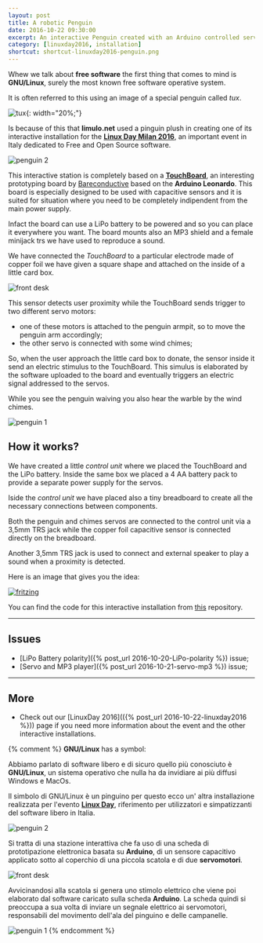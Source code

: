 ```yaml
---
layout: post
title: A robotic Penguin
date: 2016-10-22 09:30:00
excerpt: An interactive Penguin created with an Arduino controlled servo motor .
category: [linuxday2016, installation]
shortcut: shortcut-linuxday2016-penguin.png
---
```


Whew we talk about **free software** the first thing that comes to mind is **GNU/Linux**, surely the most known free software operative system.

It is often referred to this using an image of a special penguin called _tux_.

![tux](https://upload.wikimedia.org/wikipedia/commons/3/35/Tux.svg){: width="20%;"}

Is because of this that **limulo.net** used a pinguin plush in creating one of its interactive installation for the [**Linux Day Milan 2016**](http://www.linuxdaymilano.org), an important event in Italy dedicated to Free and Open Source software.

![penguin 2]({{site.url}}/assets/images/linuxday2016/IMG_0864.jpg)

This interactive station is completely based on a [**TouchBoard**](https://www.bareconductive.com/shop/touch-board/), an interesting prototyping board by [Bareconductive](https://www.bareconductive.com/) based on the **Arduino Leonardo**. This board is especially designed to be used with capacitive sensors and it is suited for situation where you need to be completely indipendent from the main power supply.

Infact the board can use a LiPo battery to be powered and so you can place it everywhere you want. The board mounts also an MP3 shield and a female minijack trs we have used to reproduce a sound.

We have connected the _TouchBoard_ to a particular electrode made of copper foil we have given a square shape and attached on the inside of a little card box.

![front desk]({{site.url}}/assets/images/linuxday2016/station_7.png)

This sensor detects user proximity while the TouchBoard sends trigger to two different servo motors:

* one of these motors is attached to the penguin armpit, so to move the penguin arm accordingly;
* the other servo is connected with some wind chimes;

So, when the user approach the little card box to donate, the sensor inside it send an electric stimulus to the TouchBoard. This simulus is elaborated by the software uploaded to the board and eventually triggers an electric signal addressed to the servos.

While you see the penguin waiving you also hear the warble by the wind chimes.

![penguin 1]({{site.url}}/assets/images/linuxday2016/IMG_0868.jpg)

## How it works?

We have created a little _control unit_ where we placed the TouchBoard and the LiPo battery. Inside the same box we placed a 4 AA battery pack to provide a separate power supply for the servos.

Iside the _control unit_ we have placed also a tiny breadboard to create all the necessary connections between components.

Both the penguin and chimes servos are connected to the control unit via a 3,5mm TRS jack while the copper foil capacitive sensor is connected directly on the breadboard.

Another 3,5mm TRS jack is used to connect and external speaker to play a sound when a proximity is detected.

Here is an image that gives you the idea:

[![fritzing]({{site.url}}/assets/images/linuxday2016/station_7_def_circuit_bb_bis.png)]({{site.url}}/assets/images/linuxday2016/station_7_def_circuit_bb_bis.png)

You can find the code for this interactive installation from [this](https://github.com/Limulo/linuxday2016) repository.

---

## Issues

* [LiPo Battery polarity]({% post_url 2016-10-20-LiPo-polarity %}) issue;
* [Servo and MP3 player]({% post_url 2016-10-21-servo-mp3 %}) issue;

---

## More

* Check out our [LinuxDay 2016](({% post_url 2016-10-22-linuxday2016 %})) page if you need more information about the event and the other interactive installations.



{% comment %}
**GNU/Linux** has a symbol:

Abbiamo parlato di software libero e di sicuro quello più conosciuto è **GNU/Linux**, un sistema operativo che nulla ha da invidiare ai più diffusi Windows e MacOs.

Il simbolo di GNU/Linux è un pinguino per questo ecco un' altra installazione realizzata per l'evento [**Linux Day**](http://www.linuxdaymilano.org), riferimento per utilizzatori e simpatizzanti del software libero in Italia.

![penguin 2](assets/linuxday2016/IMG_0864.jpg)

Si tratta di una stazione interattiva che fa uso di una scheda di prototipazione elettronica basata su **Arduino**, di un sensore capacitivo applicato sotto al coperchio di una piccola scatola e di due **servomotori**.

![front desk](assets/linuxday2016/station_7.png)

Avvicinandosi alla scatola si genera uno stimolo elettrico che viene poi elaborato dal software caricato sulla scheda **Arduino**. La scheda quindi si preoccupa a sua volta di inviare un segnale elettrico ai servomotori, responsabili del movimento dell'ala del pinguino e delle campanelle.

![penguin 1](assets/linuxday2016/IMG_0868.jpg)
{% endcomment %}
